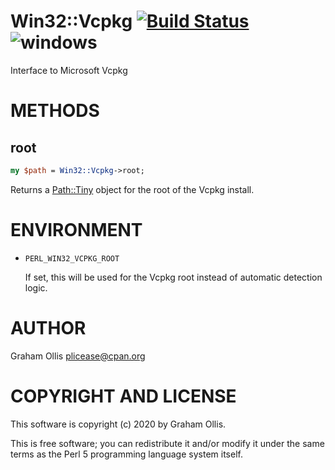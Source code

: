 # Win32::Vcpkg [![Build Status](https://secure.travis-ci.org/plicease/Win32-Vcpkg.png)](http://travis-ci.org/plicease/Win32-Vcpkg) ![windows](https://github.com/plicease/Win32-Vcpkg/workflows/windows/badge.svg)

Interface to Microsoft Vcpkg

# METHODS

## root

```perl
my $path = Win32::Vcpkg->root;
```

Returns a [Path::Tiny](https://metacpan.org/pod/Path::Tiny) object for the root of the Vcpkg install.

# ENVIRONMENT

- `PERL_WIN32_VCPKG_ROOT`

    If set, this will be used for the Vcpkg root instead of automatic detection logic.

# AUTHOR

Graham Ollis <plicease@cpan.org>

# COPYRIGHT AND LICENSE

This software is copyright (c) 2020 by Graham Ollis.

This is free software; you can redistribute it and/or modify it under
the same terms as the Perl 5 programming language system itself.
